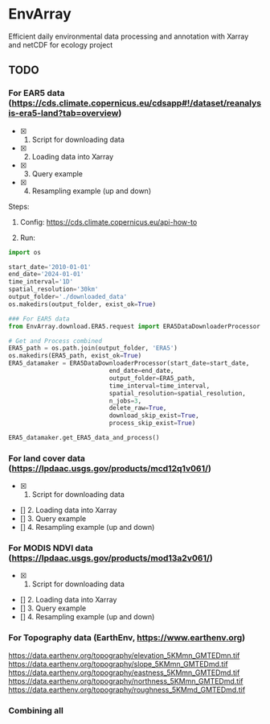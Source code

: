 # EnvArray

Efficient daily environmental data processing and annotation with Xarray and netCDF for ecology project

## TODO

### For EAR5 data (https://cds.climate.copernicus.eu/cdsapp#!/dataset/reanalysis-era5-land?tab=overview)
- [x] 1. Script for downloading data
- [x] 2. Loading data into Xarray
- [x] 3. Query example
- [x] 4. Resampling example (up and down)

Steps:
1. Config: https://cds.climate.copernicus.eu/api-how-to

2. Run:
```py
import os

start_date='2010-01-01'
end_date='2024-01-01'
time_interval='1D'
spatial_resolution='30km'
output_folder='./downloaded_data'
os.makedirs(output_folder, exist_ok=True)

### For EAR5 data
from EnvArray.download.ERA5.request import ERA5DataDownloaderProcessor

# Get and Process combined
ERA5_path = os.path.join(output_folder, 'ERA5')
os.makedirs(ERA5_path, exist_ok=True)
ERA5_datamaker = ERA5DataDownloaderProcessor(start_date=start_date, 
                            end_date=end_date, 
                            output_folder=ERA5_path, 
                            time_interval=time_interval, 
                            spatial_resolution=spatial_resolution, 
                            n_jobs=3, 
                            delete_raw=True, 
                            download_skip_exist=True,
                            process_skip_exist=True)

ERA5_datamaker.get_ERA5_data_and_process()

```


### For land cover data (https://lpdaac.usgs.gov/products/mcd12q1v061/)
- [x] 1. Script for downloading data
- [] 2. Loading data into Xarray
- [] 3. Query example
- [] 4. Resampling example (up and down)

### For MODIS NDVI data (https://lpdaac.usgs.gov/products/mod13a2v061/)
- [x] 1. Script for downloading data
- [] 2. Loading data into Xarray
- [] 3. Query example
- [] 4. Resampling example (up and down)

### For Topography data (EarthEnv, https://www.earthenv.org)

https://data.earthenv.org/topography/elevation_5KMmn_GMTEDmn.tif
https://data.earthenv.org/topography/slope_5KMmn_GMTEDmd.tif
https://data.earthenv.org/topography/eastness_5KMmn_GMTEDmd.tif
https://data.earthenv.org/topography/northness_5KMmn_GMTEDmd.tif
https://data.earthenv.org/topography/roughness_5KMmd_GMTEDmd.tif

### Combining all
